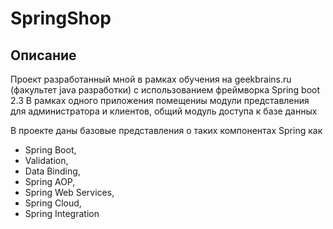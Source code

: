 # SpringShop

## Описание
Проект разработанный мной в рамках обучения на geekbrains.ru (факультет java разработки) с использованием фреймворка Spring boot 2.3
В рамках одного приложения помещениы модули представления для администратора и клиентов, общий модуль доступа к базе данных

В проекте даны базовые представления о таких компонентах Spring как 
* Spring Boot, 
* Validation, 
* Data Binding, 
* Spring AOP, 
* Spring Web Services, 
* Spring Cloud,
* Spring Integration
